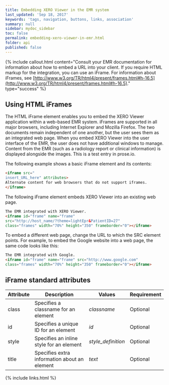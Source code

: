 ```yaml
---
title: Embedding XERO Viewer in the EMR system
last_updated: 'Sep 18, 2017'
keywords: 'tags, navigation, buttons, links, association'
summary: null
sidebar: mydoc_sidebar
toc: false
permalink: embedding-xero-viewer-in-emr.html
folder: api
published: false
---
```



{% include callout.html content="Consult your EMR documentation for information about how to embed a URL into your client. If you require HTML markup for the integration, you can use an iFrame. For information about iFrames, see [http://www.w3.org/TR/html4/present/frames.html#h-16.5](http://www.w3.org/TR/html4/present/frames.html#h-16.5)." type="success" %} 




## Using HTML iFrames
The HTML iFrame element enables you to embed the XERO Viewer application within a web-based EMR system. iFrames are supported in all major browsers, including Internet Explorer and Mozilla Firefox. The two documents remain independent of one another, but the user sees them as an integrated web page. When you embed XERO Viewer into the user interface of the EMR, the user does not have additional windows to manage. Content from the EMR (such as a radiology report or clinical information) is displayed alongside the images. This is a test entry in prose.io.

The following example shows a basic iFrame element and its contents:

```html
<iframe src="
insert_URL_here" attributes>
Alternate content for web browsers that do not support iframes. 
</iframe>
```

The following iFrame element embeds XERO Viewer into an existing web page.

```html
The EMR integrated with XERO Viewer.
<iframe id="frame" name="frame" 
src="http://host_name/?theme=lightEpr&PatientID=27" 
class="frames" width="70%" height="350" frameborder="0"></iframe>
```

To embed a different web page, change the URL to which the SRC element points. For example, to embed the Google website into a web page, the same code looks like this:

```html
The EMR integrated with Google.
<iframe id="frame" name="frame" src="http://www.google.com" 
class="frames" width="70%" height="350" frameborder="0"></iframe>
```

## iFrame standard attributes

<table>
<colgroup>
<col width="15%" />
<col width="45%" />
<col width="15%" />
<col width="15%" />
</colgroup>
<thead>
<tr class="header">
<th>Attribute</th>
<th>Description</th>
<th>Values</th>
<th>Requirement</th>
</tr>
</thead>
<tbody>
<tr>
<td markdown="span">class</td>
<td markdown="span">Specifies a classname for an element</td>
<td markdown="span"><i>classname</i></td>
<td markdown="span">Optional</td>
</tr>
<tr>
<td markdown="span">id</td>
<td markdown="span">Specifies a unique ID for an element</td>
<td markdown="span"><i>id</i></td>
<td markdown="span">Optional</td>
</tr>
<tr>
<td markdown="span">style</td>
<td markdown="span">Specifies an inline style for an element</td>
<td markdown="span"><i>style_definition</i></td>
<td markdown="span">Optional</td>
</tr>
<tr>
<td markdown="span">title</td>
<td markdown="span">Specifies extra information about an element</td>
<td markdown="span"><i>text</i></td>
<td markdown="span">Optional</td>
</tr>
</tbody>
</table>

{% include links.html %}
